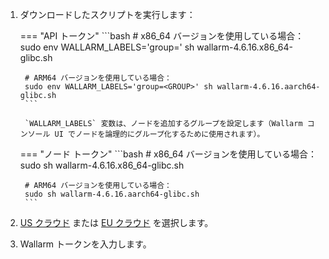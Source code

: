 1. ダウンロードしたスクリプトを実行します：

    === "API トークン"
        ```bash
        # x86_64 バージョンを使用している場合：
        sudo env WALLARM_LABELS='group=<GROUP>' sh wallarm-4.6.16.x86_64-glibc.sh

        # ARM64 バージョンを使用している場合：
        sudo env WALLARM_LABELS='group=<GROUP>' sh wallarm-4.6.16.aarch64-glibc.sh
        ```        

        `WALLARM_LABELS` 変数は、ノードを追加するグループを設定します（Wallarm コンソール UI でノードを論理的にグループ化するために使用されます）。

    === "ノード トークン"
        ```bash
        # x86_64 バージョンを使用している場合：
        sudo sh wallarm-4.6.16.x86_64-glibc.sh

        # ARM64 バージョンを使用している場合：
        sudo sh wallarm-4.6.16.aarch64-glibc.sh
        ```

1. [US クラウド](https://us1.my.wallarm.com/) または [EU クラウド](https://my.wallarm.com/) を選択します。
1. Wallarm トークンを入力します。